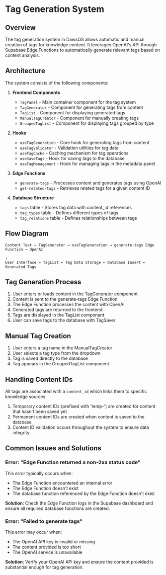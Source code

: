 
# Tag Generation System

## Overview

The tag generation system in DawsOS allows automatic and manual creation of tags for knowledge content. It leverages OpenAI's API through Supabase Edge Functions to automatically generate relevant tags based on content analysis.

## Architecture

The system consists of the following components:

1. **Frontend Components**
   - `TagPanel` - Main container component for the tag system
   - `TagGenerator` - Component for generating tags from content
   - `TagList` - Component for displaying generated tags
   - `ManualTagCreator` - Component for manually creating tags
   - `GroupedTagList` - Component for displaying tags grouped by type

2. **Hooks**
   - `useTagGeneration` - Core hook for generating tags from content
   - `useTagValidator` - Validation utilities for tag data
   - `useTagCache` - Caching mechanism for tag operations
   - `useSaveTags` - Hook for saving tags to the database
   - `useTagManagement` - Hook for managing tags in the metadata panel

3. **Edge Functions**
   - `generate-tags` - Processes content and generates tags using OpenAI
   - `get-related-tags` - Retrieves related tags for a given content ID

4. **Database Structure**
   - `tags` table - Stores tag data with content_id references
   - `tag_types` table - Defines different types of tags
   - `tag_relations` table - Defines relationships between tags

## Flow Diagram

```
Content Text → TagGenerator → useTagGeneration → generate-tags Edge Function → OpenAI 
                                                                               ↓
User Interface ← TagList ← Tag Data Storage ← Database Insert ← Generated Tags
```

## Tag Generation Process

1. User enters or loads content in the TagGenerator component
2. Content is sent to the generate-tags Edge Function
3. The Edge Function processes the content with OpenAI
4. Generated tags are returned to the frontend
5. Tags are displayed in the TagList component
6. User can save tags to the database with TagSaver

## Manual Tag Creation

1. User enters a tag name in the ManualTagCreator
2. User selects a tag type from the dropdown
3. Tag is saved directly to the database
4. Tag appears in the GroupedTagList component

## Handling Content IDs

All tags are associated with a `content_id` which links them to specific knowledge sources.

1. Temporary content IDs (prefixed with 'temp-') are created for content that hasn't been saved yet
2. Permanent content IDs are created when content is saved to the database
3. Content ID validation occurs throughout the system to ensure data integrity

## Common Issues and Solutions

### Error: "Edge Function returned a non-2xx status code"

This error typically occurs when:
- The Edge Function encountered an internal error
- The Edge Function doesn't exist
- The database function referenced by the Edge Function doesn't exist

**Solution**: Check the Edge Function logs in the Supabase dashboard and ensure all required database functions are created.

### Error: "Failed to generate tags"

This error may occur when:
- The OpenAI API key is invalid or missing
- The content provided is too short
- The OpenAI service is unavailable

**Solution**: Verify your OpenAI API key and ensure the content provided is substantial enough for tag generation.
